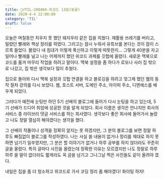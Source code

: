 ```yaml
---
title: 🏃‍♂️TIL-200404-위코드 13일(뒹굴)
date: 2020-4-4 22:00:00
category: 'TIL'
draft: false
---
```




오늘은 며칠동안 치우지 못 했던 돼지우리 같은 집을 치웠다. 재활용 쓰레기를 버리고, 밀렸던 빨래와 책상 정리를 하였다. 그리고는 잠시 누워서 유튜브를 본다는 것이 잠이 스르륵 들었다. 몰랐다 내 침대가 이렇게 푹신하고 이렇게 따뜻한지... 그렇게 40분을 자고 일어나 빨래를 널고 나는 어제까지 했던 위코드 과제를 깃헙에 올렸다. 새로운 맥북으로 코드를 옮겨 마무리 작업을 하려고 말이다. 맥북 설정을 좀 하다가 로또나 사러 집 밖으로 나갔고, 집 밖은 생각보다 많이 추웠다.

집으로 돌아와 다시 맥북 설정과 깃헙 연결을 하고 블로깅을 하려고 엊그제 했던 웹의 동작 절차 강의를 다시 보았다. 웹, 호스트 서버, 도메인 주소, 아이피 주소, 디엔에스를 배우게 되었다.

그러다가 예전에 눈팅만 하던 5기 선배의 블로그에 들어가 다시 눈팅을 하고 있는데, 5기 선배가 드디어 취업에 성공한 것을 알게 되었다. 회사 이름은 생각은 안나지만 회사의 서비스 중 라이브리 댓글 서비스를 하는 회사였다. 생각보다 좋은 회사에 들어가서 놀랐고 나도 정말 열심히 해야겠다는 생각을 했다.

그 선배의 작품이나 성격을 정확히 알지는 못 하겠지만, 그 분의 블로그를 보면 정말 하루도 빠짐없이 블로그를 작성하였다. 나는 사실 쓸 내용이 없거나 정리를 제대로 하지 못하면 넘기기 일쑤였지만, 그 분은 할 이야기가 없거나 하루 공부를 하지 않더라도 꾸준히 글을 올렸다. 특히 글마다 사진을 올렸는데 정확한 이유는 모르겠지만 나도 정말로 하루하루 쓸 말이 없더라도 짧게라도 꼭 글을 남기고 그나그날 찍은 사진들도 같이 올려야 겠다.



내일은 집을 좀 더 청소하고 위코드로 가서 코딩 정리 좀 해야겠다! 화이팅 하자!